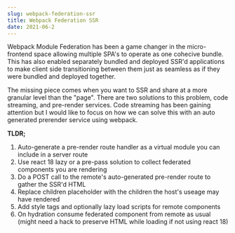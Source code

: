 ```yaml
---
slug: webpack-federation-ssr
title: Webpack Federation SSR
date: 2021-06-2
---
```


Webpack Module Federation has been a game changer in the micro-frontend space allowing multiple SPA's to operate as one cohecive bundle. This has also enabled separately bundled and deployed SSR'd applications to make client side transitioning between them just as seamless as if they were bundled and deployed together.

The missing piece comes when you want to SSR and share at a more granular level than the "page". There are two solutions to this problem, code streaming, and pre-render services. Code streaming has been gaining attention but I would like to focus on how we can solve this with an auto generated prerender service using webpack.

**TLDR;**

1. Auto-generate a pre-render route handler as a virtual module you can include in a server route
2. Use react 18 lazy or a pre-pass solution to collect federated components you are rendering
3. Do a POST call to the remote's auto-generated pre-render route to gather the SSR'd HTML
4. Replace children placeholder with the children the host's useage may have rendered
5. Add style tags and optionally lazy load scripts for remote components
6. On hydration consume federated component from remote as usual (might need a hack to preserve HTML while loading if not using react 18)
